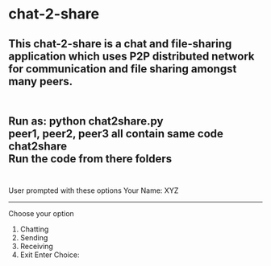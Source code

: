 # chat-2-share<br/>
This chat-2-share is a chat and file-sharing application which uses P2P distributed network<br/>
for communication and file sharing amongst many peers.<br/>
<br/>
--------------------------------------------------------------
Run as: python chat2share.py<br/>
peer1, peer2, peer3 all contain same code chat2share<br/>
Run the code from there folders<br/>
<br/>
--------------------------------------------------------------
User prompted with these options
Your Name: XYZ
***********************************************
Choose your option
1. Chatting
2. Sending
3. Receiving
4. Exit
Enter Choice:
